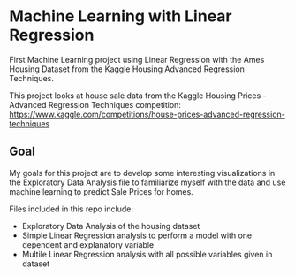 # Machine Learning with Linear Regression

First Machine Learning project using Linear Regression with the Ames Housing Dataset from the Kaggle Housing Advanced Regression Techniques. 

This project looks at house sale data from the Kaggle Housing Prices - Advanced Regression Techniques competition: https://www.kaggle.com/competitions/house-prices-advanced-regression-techniques

## Goal
My goals for this project are to develop some interesting visualizations in the Exploratory Data Analysis file to familiarize myself with the data and use machine learning to predict Sale Prices for homes.

Files included in this repo include: 
* Exploratory Data Analysis of the housing dataset 
* Simple Linear Regression analysis to perform a model with one dependent and explanatory variable
* Multile Linear Regression analysis with all possible variables given in dataset
